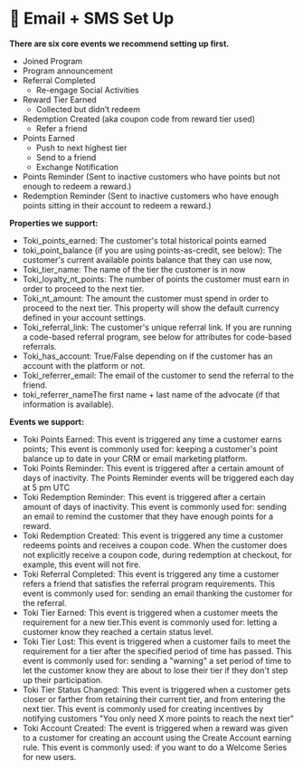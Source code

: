 # 📩 Email + SMS Set Up

**There are six core events we recommend setting up first.**&#x20;

* Joined Program
* Program announcement
* Referral Completed&#x20;
  * Re-engage Social Activities
* Reward Tier Earned
  * Collected but didn’t redeem
* Redemption Created (aka coupon code from reward tier used)
  * Refer a friend
* Points Earned
  * Push to next highest tier
  * Send to a friend
  * Exchange Notification
* Points Reminder (Sent to inactive customers who have points but not enough to redeem a reward.)
* Redemption Reminder (Sent to inactive customers who have enough points sitting in their account to redeem a reward.)

**Properties we support:**

* Toki\_points\_earned: The customer's total historical points earned
* toki\_point\_balance (if you are using points-as-credit, see below): The customer's current available points balance that they can use now,
* Toki\_tier\_name: The name of the tier the customer is in now
* Toki\_loyalty\_nt\_points: The number of points the customer must earn in order to proceed to the next tier.
* Toki\_nt\_amount: The amount the customer must spend in order to proceed to the next tier. This property will show the default currency defined in your account settings.
* Toki\_referral\_link: The customer's unique referral link. If you are running a code-based referral program, see below for attributes for code-based referrals.
* Toki\_has\_account: True/False depending on if the customer has an account with the platform or not.
* Toki\_referrer\_email: The email of the customer to send the referral to the friend.
* toki\_referrer\_nameThe first name + last name of the advocate (if that information is available).

&#x20;

**Events we support:**

* Toki Points Earned: This event is triggered any time a customer earns points; This event is commonly used for: keeping a customer's point balance up to date in your CRM or email marketing platform.&#x20;
* Toki Points Reminder: This event is triggered after a certain amount of days of inactivity. The Points Reminder events will be triggered each day at 5 pm UTC
* Toki Redemption Reminder: This event is triggered after a certain amount of days of inactivity. This event is commonly used for: sending an email to remind the customer that they have enough points for a reward.
* Toki Redemption Created: This event is triggered any time a customer redeems points and receives a coupon code. When the customer does not explicitly receive a coupon code, during redemption at checkout, for example, this event will not fire.
* Toki Referral Completed: This event is triggered any time a customer refers a friend that satisfies the referral program requirements. This event is commonly used for: sending an email thanking the customer for the referral.
* Toki Tier Earned: This event is triggered when a customer meets the requirement for a new tier.This event is commonly used for: letting a customer know they reached a certain status level.
* Toki Tier Lost: This event is triggered when a customer fails to meet the requirement for a tier after the specified period of time has passed. This event is commonly used for: sending a "warning" a set period of time to let the customer know they are about to lose their tier if they don't step up their participation.
* Toki Tier Status Changed: This event is triggered when a customer gets closer or farther from retaining their current tier, and from entering the next tier. This event is commonly used for creating incentives by notifying customers "You only need X more points to reach the next tier"
* Toki Account Created: The event is triggered when a reward was given to a customer for creating an account using the Create Account earning rule. This event is commonly used: if you want to do a Welcome Series for new users.

